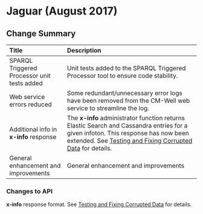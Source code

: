 # Jaguar (August 2017)



## Change Summary

 Title | Description 
:------|:-----------
SPARQL Triggered Processor unit tests added | Unit tests added to the SPARQL Triggered Processor tool to ensure code stability.
Web service errors reduced | Some redundant/unnecessary error logs have been removed from the CM-Well web service to streamline the log.
Additional info in **x-info** response | The **x-info** administrator function returns Elastic Search and Cassandra entries for a given infoton. This response has now been extended. See [Testing and Fixing Corrupted Data](../../AdvancedTopics/Admin/Admin.TestAndFixCorruptedData.md) for details.
General enhancement and improvements | General enhancement and improvements

### Changes to API
**x-info** response format. See [Testing and Fixing Corrupted Data](../../AdvancedTopics/Admin/Admin.TestAndFixCorruptedData.md) for details.



